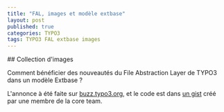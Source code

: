 ```yaml
---
title: "FAL, images et modèle extbase"
layout: post
published: true
categories: TYPO3
tags: TYPO3 FAL extbase images
---
```


## Collection d'images

Comment bénéficier des nouveautés du File Abstraction Layer de TYPO3 dans un modèle Extbase ?

L'annonce à été faite sur [buzz.typo3.org](http://buzz.typo3.org/teams/extbase/article/fal-and-extbase-the-easy-part/), et le code est dans [un gist](https://gist.github.com/maddy2101/5668835) créé par une membre de la core team.